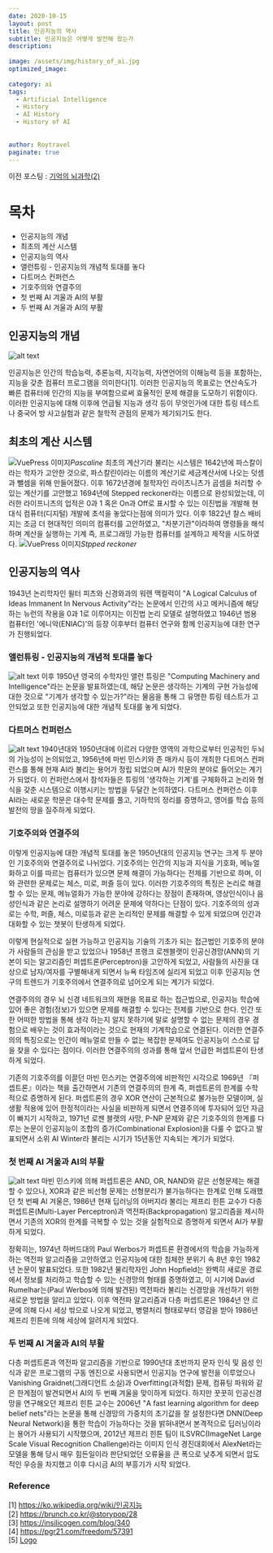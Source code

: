 ```yaml
---
date: 2020-10-15
layout: post
title: 인공지능의 역사
subtitle: 인공지능은 어떻게 발전해 왔는가
description:
  
image: /assets/img/history_of_ai.jpg
optimized_image:
  
category: ai
tags:
  - Artificial Intelligence
  - History
  - AI History
  - History of AI
  
  
author: Roytravel
paginate: true
---
```


이전 포스팅 : <a href="https://roytravel.github.io/brain-science-memory/">기억의 뇌과학(2)</a>

# 목차
* 인공지능의 개념
* 최초의 계산 시스템
* 인공지능의 역사
* 앨런튜링 - 인공지능의 개념적 토대를 놓다
* 다트머스 컨퍼런스
* 기호주의와 연결주의
* 첫 번째 AI 겨울과 AI의 부활
* 두 번째 AI 겨울과 AI의 부활


## 인공지능의 개념
![alt text](/assets/img/Artificial_Intelligence_2.jpg)

인공지능은 인간의 학습능력, 추론능력, 지각능력, 자연언어의 이해능력 등을 포함하는, 지능을 갖춘 컴퓨터 프로그램을 의미한다[1]. 이러한 인공지능의 목표로는 연산속도가 빠른 컴퓨터에 인간의 지능을 부여함으로써 효율적인 문제 해결을 도모하기 위함이다. 이러한 인공지능에 대해 이후에 언급될 지능과 생각 등이 무엇인가에 대한 튜링 테스트나 중국어 방 사고실험과 같은 철학적 관점의 문제가 제기되기도 한다.

## 최초의 계산 시스템
![VuePress 이미지](/assets/img/pascaline.jpg)*Pascaline*
최초의 계산기라 불리는 시스템은 1642년에 파스칼이라는 학자가 고안한 것으로, 파스칼린이라는 이름의 계산기로 세금계산서에 나오는 덧셈과 뺄셈을 위해 만들어졌다. 이후 1672년경에 철학자인 라이츠니츠가 곱셈을 처리할 수 있는 계산기를 고안했고 1694년에 Stepped reckoner라는 이름으로 완성되었는데, 이러한 라이프니츠의 업적은 0과 1 혹은 On과 Off로 표시할 수 있는 이진법을 개발해 현대식 컴퓨터(디지털) 개발에 초석을 놓았다는점에 의미가 있다. 이후 1822년 찰스 배비지는 조금 더 현대적인 의미의 컴퓨터를 고안하였고, "차분기관"이라하여 명령들을 해석하며 계산을 실행하는 기계 즉, 프로그래밍 가능한 컴퓨터를 설계하고 제작을 시도하였다.
![VuePress 이미지](/assets/img/stepped_reckoner.jpg)*Stpped reckoner*

## 인공지능의 역사

1943년 논리학자인 윌터 피츠와 신경와과의 워렌 맥컬럭이 "A Logical Calculus of Ideas Immanent In Nervous Activity"라는 논문에서 인간의 사고 메커니즘에 해당하는 뉴런의 작용을 0과 1로 이루어지는 이진법 논리 모델로 설명하였고 1946년 범용 컴퓨터인 '에니악(ENIAC)'의 등장 이후부터 컴퓨터 연구와 함께 인공지능에 대한 연구가 진행되었다.


### 앨런튜링 - 인공지능의 개념적 토대를 놓다
![alt text](/assets/img/alan_turing.jpg)
이후 1950년 영국의 수학자인 앨런 튜링은 "Computing Machinery and Intelligence"라는 논문을 발표하였는데, 해당 논문은 생각하는 기계의 구현 가능성에 대한 것으로 "기계가 생각할 수 있는가?"라는 물음을 통해 그 유명한 튜링 테스트가 고안되었고 또한 인공지능에 대한 개념적 토대를 놓게 되었다.

### 다트머스 컨퍼런스
![alt text](/assets/img/Dartmouth_Conference.jpg)
1940년대와 1950년대에 이르러 다양한 영역의 과학으로부터 인공적인 두뇌의 가능성이 논의되었고, 1956년에 마빈 민스키와 존 매카시 등이 개최한 다트머스 컨퍼런스를 통해 현재 AI라 불리는 용어가 정립 되었으며 AI가 학문의 분야로 들어오는 계기가 되었다. 이 컨퍼런스에서 참석자들은 튜링의 '생각하는 기계'를 구체화하고 논리와 형식을 갖춘 시스템으로 이행시키는 방법을 두달간 논의하였다. 다트머스 컨퍼런스 이후 AI라는 새로운 학문은 대수학 문제를 풀고, 기하학의 정리를 증명하고, 영어를 학습 등의 발전의 땅을 질주하게 되었다. 



### 기호주의와 연결주의
이렇게 인공지능에 대한 개념적 토대를 놓은 1950년대의 인공지능 연구는 크게 두 분야인 기호주의와 연결주의로 나뉘었다. 기호주의는 인간의 지능과 지식을 기호화, 메뉴얼화하고 이를 따르는 컴퓨터가 있으면 문제 해결이 가능하다는 전제를 기반으로 하며, 이와 관련한 문제로는 체스, 미로, 퍼즐 등이 있다. 이러한 기호주의의 특징은 논리로 해결할 수 있는 문제, 메뉴얼화가 가능한 분야에 강하다는 장점이 존재하며, 영상인식이나 음성인식과 같은 논리로 설명하기 어려운 문제에 약하다는 단점이 있다. 기호주의의 성과로는 수학, 퍼즐, 체스, 미로등과 같은 논리적인 문제를 해결할 수 있게 되었으며 인간과 대화할 수 있는 챗봇이 탄생하게 되었다. 

이렇게 현실적으로 실현 가능하고 인공지능 기술의 기초가 되는 접근법인 기호주의 분야가 사람들의 관심을 받고 있었으나 1958년 프랭크 로젠블랫이 인공신경망(ANN)의 기본이 되는 알고리즘인 퍼셉트론(Perceptron)을 고안하게 되었고, 사람들의 사진을 대상으로 남자/여자를 구별해내게 되면서 뉴욕 타임즈에 실리게 되었고 이후 인공지능 연구의 트렌드가 기호주의에서 연결주의로 넘어오게 되는 계기가 되었다. 

연결주의의 경우 뇌 신경 네트워크의 재현을 목표로 하는 접근법으로, 인공지능 학습에 있어 좋은 경험(정보)가 있으면 문제를 해결할 수 있다는 전제를 기반으로 한다. 인간 또한 어떠한 방법을 통해 생각 하는지 알지 못하기에 말로 설명할 수 없는 문제의 경우 경험으로 배우는 것이 효과적이라는 것으로 현재의 기계학습으로 연결된다. 이러한 연결주의의 특징으로는 인간이 메뉴얼로 만들 수 없는 복잡한 문제여도 인공지능이 스스로 답을 찾을 수 있다는 점이다. 이러한 연결주의의 성과를 통해 앞서 언급한 퍼셉트론이 탄생하게 되었다.

기존의 기호주의를 이끌던 마빈 민스키는 연결주의에 비판적인 시각으로 1969년 『퍼셉트론』이라는 책을 출간하면서 기존의 연결주의의 한계 즉, 퍼셉트론의 한계를 수학적으로 증명하게 된다. 퍼셉트론의 경우 XOR 연산이 근본적으로 불가능한 모델이며, 실생활 적용에 있어 한정적이라는 사실을 비판하게 되면서 연결주의에 투자되어 있던 자금이 빠지기 시작하고, 1971년 로젠 블랫의 사망, P-NP 문제와 같은 기호주의의 한계를 다루는 논문이 인공지능이 조합의 증가(Combinational Explosion)을 다룰 수 없다고 발표되면서 소위 AI Winter라 불리는 시기가 15년동안 지속되는 계기가 되었다.

### 첫 번째 AI 겨울과 AI의 부활
![alt text](/assets/img/perceptron_for_logical_circuit.png)
마빈 민스키에 의해 퍼셉트론은 AND, OR, NAND와 같은 선형문제는 해결할 수 있으나, XOR과 같은 비선형 문제는 선형분리가 불가능하다는 한계로 인해 도래했던 첫 번째 AI 겨울은, 1986년 현재 딥러닝의 아버지라 불리는 제프리 힌튼 교수가 다층 퍼셉트론(Multi-Layer Perceptron)과 역전파(Backpropagation) 알고리즘을 제시하면서 기존의 XOR의 한계를 극복할 수 있는 것을 실험적으로 증명하게 되면서 AI가 부활하게 되었다.

정확히는, 1974년 하버드대의 Paul Werbos가 퍼셉트론 환경에서의 학습을 가능하게 하는 역전파 알고리즘을 고안하였고 인공지능에 대한 침체한 분위기 속 8년 후인 1982년 논문이 발표되었다. 또한 1982년 물리학자인 John Hopfield는 완벽히 새로운 경로에서 정보를 처리하고 학습할 수 있는 신경망의 형태를 증명하였고, 이 시기에 David Rumelhar는(Paul Werbos에 의해 발견된) 역전파라 불리는 신경망을 개선하기 위한 새로운 방법을 알리고 있었다. 이후 역전파 알고리즘과 다층 퍼셉트론은 1984년 얀 르쿤에 의해 다시 세상 밖으로 나오게 되었고, 병렬처리 형태로부터 영감을 받아 1986년 제프리 힌튼에 의해 세상에 알려지게 되었다.

### 두 번째 AI 겨울과 AI의 부활
다층 퍼셉트론과 역전파 알고리즘을 기반으로 1990년대 초반까지 문자 인식 및 음성 인식과 같은 프로그램의 구동 엔진으로 사용되면서 인공지능 연구에 발전을 이루었으나 Vanishing Graidnet(그래디언트 소실)과 Overfitting(과적합) 문제, 컴퓨팅 파워와 같은 한계점이 발견되면서 AI의 두 번째 겨울을 맞이하게 되었다. 하지만 꿋꿋히 인공신경망을 연구해오던 제프리 힌튼 교수는 2006년 "A fast learning algorithm for deep belief nets"라는 논문을 통해 신경망의 가중치의 초기값을 잘 설정한다면 DNN(Deep Neural Network)을 통한 학습이 가능하다는 것을 밝혀내면서 본격적으로 딥러닝이라는 용어가 사용되기 시작했으며, 2012년 제프리 힌튼 팀이 ILSVRC(ImageNet Large Scale Visual Recognition Challenge)라는 이미지 인식 경진대회에서 AlexNet라는 모델을 통해 당시 매우 힘든일이라 판단되었던 오류율을 큰 폭으로 낮추게 되면서 압도적인 우승을 차지했고 이후 다시금 AI의 부흥기가 시작 되었다.

### Reference
[1] <a href="https://ko.wikipedia.org/wiki/인공지능">https://ko.wikipedia.org/wiki/인공지능</a><br>
[2] <a href="https://brunch.co.kr/@storypop/28">https://brunch.co.kr/@storypop/28</a><br>
[3] <a href="https://insilicogen.com/blog/340">https://insilicogen.com/blog/340</a><br>
[4] <a href="https://pgr21.com/freedom/57391">https://pgr21.com/freedom/57391</a><br>
[5] <a href="https://www.youtobia.com/book/pages/the-history-of-artificial-intelligence-artifi-1258568592">Logo<a><br>

